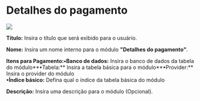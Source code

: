 # Detalhes do pagamento

![](http://www.gvinci.com.br/manual/detalhespagamento.png)

**Título:** Insira o título que será exibido para o usuário.

**Nome:** Insira um nome interno para o módulo **"Detalhes do pagamento"**.

**Itens para Pagamento:•Banco de dados:** Insira o banco de dados da tabela do módulo**•Tabela:** Insira a tabela básica para o módulo**•Provider:** Insira o provider do módulo  
**•Índice básico:** Defina qual o índice da tabela básica do módulo

**Descrição:** Insira uma descrição para o módulo \(Opcional\).

